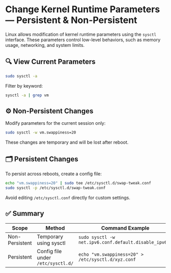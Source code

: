 
# Change Kernel Runtime Parameters — Persistent & Non-Persistent

Linux allows modification of kernel runtime parameters using the `sysctl` interface. These parameters control low-level behaviors, such as memory usage, networking, and system limits.

## 🔍 View Current Parameters

```bash
sudo sysctl -a
```

Filter by keyword:

```bash
sysctl -a | grep vm
```

## ⚙️ Non-Persistent Changes

Modify parameters for the current session only:

```bash
sudo sysctl -w vm.swappiness=20
```

These changes are temporary and will be lost after reboot.

## 🗂️ Persistent Changes

To persist across reboots, create a config file:

```bash
echo "vm.swappiness=20" | sudo tee /etc/sysctl.d/swap-tweak.conf
sudo sysctl -p /etc/sysctl.d/swap-tweak.conf
```

Avoid editing `/etc/sysctl.conf` directly for custom settings.

## ✅ Summary

| Scope           | Method                                    | Command Example                                      |
|----------------|-------------------------------------------|------------------------------------------------------|
| Non-Persistent | Temporary using sysctl                    | `sudo sysctl -w net.ipv6.conf.default.disable_ipv6=1`|
| Persistent     | Config file under `/etc/sysctl.d/`        | `echo "vm.swappiness=20" > /etc/sysctl.d/xyz.conf`   |

